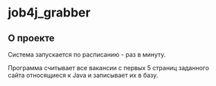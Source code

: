 # job4j_grabber

## О проекте

Система запускается по расписанию - раз в минуту. 

Программа считывает все вакансии c первых 5 страниц заданного сайта относящиеся к Java и записывает их в базу.